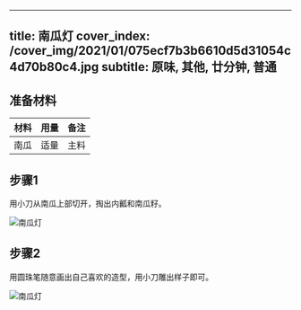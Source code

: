 
---
title: 南瓜灯
cover_index: /cover_img/2021/01/075ecf7b3b6610d5d31054c4d70b80c4.jpg
subtitle: 原味, 其他, 廿分钟, 普通
---

## 准备材料

| 材料     | 用量 | 备注|
| ------- | ----- | --- |
| 南瓜 | 适量| 主料 |

## 步骤1

用小刀从南瓜上部切开，掏出内瓤和南瓜籽。

![南瓜灯](https://i8.meishichina.com/attachment/recipe/201010/201010261445581.jpg?x-oss-process=style/p320) 

## 步骤2

用圆珠笔随意画出自己喜欢的造型，用小刀雕出样子即可。

![南瓜灯](https://i8.meishichina.com/attachment/recipe/201010/201010261446090.jpg?x-oss-process=style/p320) 

